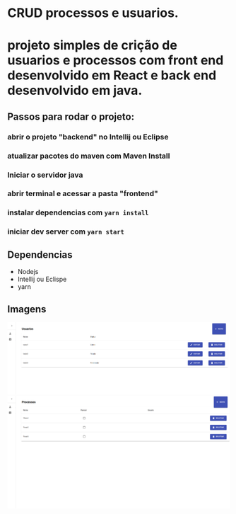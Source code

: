 # CRUD processos e usuarios.

# projeto simples de crição de usuarios e processos com front end desenvolvido em React e back end desenvolvido em java.

## Passos para rodar o projeto:

### abrir o projeto "backend" no Intellij ou Eclipse
### atualizar pacotes do maven com Maven Install
### Iniciar o servidor java

### abrir terminal e acessar a pasta "frontend"
### instalar dependencias com `yarn install`

### iniciar dev server com `yarn start`

## Dependencias 

* Nodejs
* Intellij ou Eclispe
* yarn

## Imagens

![alt text](screenshot1.png "Image1")
![alt text](screenshot2.png "Image2")


